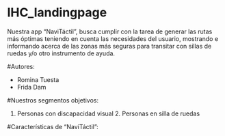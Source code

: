 # IHC_landingpage
Nuestra app “NaviTáctil”, busca cumplir con la tarea de generar las rutas más óptimas teniendo en cuenta las necesidades del usuario, mostrando e informando acerca de las zonas más seguras para transitar con sillas de ruedas y/o otro instrumento de ayuda. 

#Autores: 
- Romina Tuesta
- Frida Dam

#Nuestros segmentos objetivos:
1. Personas con discapacidad visual     2. Personas en silla de ruedas

#Características de “NaviTáctil”:

